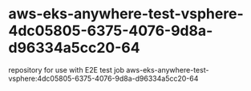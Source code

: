 # aws-eks-anywhere-test-vsphere-4dc05805-6375-4076-9d8a-d96334a5cc20-64
repository for use with E2E test job aws-eks-anywhere-test-vsphere:4dc05805-6375-4076-9d8a-d96334a5cc20-64
